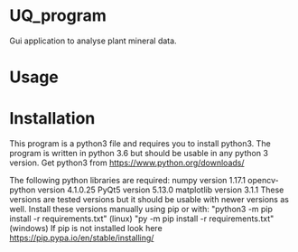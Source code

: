 # UQ_program
Gui application to analyse plant mineral data.

# Usage

# Installation
This program is a python3 file and requires you to install python3. The program is written in python 3.6 but should be usable in any python 3 version. Get python3 from https://www.python.org/downloads/

The following python libraries are required:
numpy version 1.17.1
opencv-python version 4.1.0.25
PyQt5 version 5.13.0
matplotlib version 3.1.1
These versions are tested versions but it should be usable with newer versions as well.
Install these versions manually using pip or with:
  "python3 -m pip install -r requirements.txt" (linux)
  "py -m pip install -r requirements.txt" (windows)
If pip is not installed look here https://pip.pypa.io/en/stable/installing/

